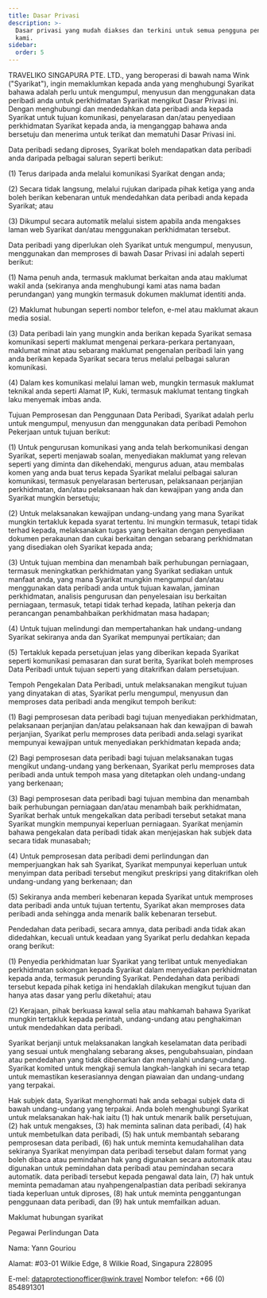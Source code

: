 ```yaml
---
title: Dasar Privasi
description: >-
  Dasar privasi yang mudah diakses dan terkini untuk semua pengguna pengembara
  kami.
sidebar:
  order: 5
---
```

TRAVELIKO SINGAPURA PTE. LTD., yang beroperasi di bawah nama Wink ("Syarikat"), ingin memaklumkan kepada anda yang menghubungi Syarikat bahawa adalah perlu untuk mengumpul, menyusun dan menggunakan data peribadi anda untuk perkhidmatan Syarikat mengikut Dasar Privasi ini. Dengan menghubungi dan mendedahkan data peribadi anda kepada Syarikat untuk tujuan komunikasi, penyelarasan dan/atau penyediaan perkhidmatan Syarikat kepada anda, ia menganggap bahawa anda bersetuju dan menerima untuk terikat dan mematuhi Dasar Privasi ini.

Data peribadi sedang diproses, Syarikat boleh mendapatkan data peribadi anda daripada pelbagai saluran seperti berikut:

(1) Terus daripada anda melalui komunikasi Syarikat dengan anda;

(2) Secara tidak langsung, melalui rujukan daripada pihak ketiga yang anda boleh berikan kebenaran untuk mendedahkan data peribadi anda kepada Syarikat; atau

(3) Dikumpul secara automatik melalui sistem apabila anda mengakses laman web Syarikat dan/atau menggunakan perkhidmatan tersebut.

Data peribadi yang diperlukan oleh Syarikat untuk mengumpul, menyusun, menggunakan dan memproses di bawah Dasar Privasi ini adalah seperti berikut:

(1) Nama penuh anda, termasuk maklumat berkaitan anda atau maklumat wakil anda (sekiranya anda menghubungi kami atas nama badan perundangan) yang mungkin termasuk dokumen maklumat identiti anda.

(2) Maklumat hubungan seperti nombor telefon, e-mel atau maklumat akaun media sosial.

(3) Data peribadi lain yang mungkin anda berikan kepada Syarikat semasa komunikasi seperti maklumat mengenai perkara-perkara pertanyaan, maklumat minat atau sebarang maklumat pengenalan peribadi lain yang anda berikan kepada Syarikat secara terus melalui pelbagai saluran komunikasi.

(4) Dalam kes komunikasi melalui laman web, mungkin termasuk maklumat teknikal anda seperti Alamat IP, Kuki, termasuk maklumat tentang tingkah laku menyemak imbas anda.

Tujuan Pemprosesan dan Penggunaan Data Peribadi, Syarikat adalah perlu untuk mengumpul, menyusun dan menggunakan data peribadi Pemohon Pekerjaan untuk tujuan berikut:

(1) Untuk pengurusan komunikasi yang anda telah berkomunikasi dengan Syarikat, seperti menjawab soalan, menyediakan maklumat yang relevan seperti yang diminta dan dikehendaki, mengurus aduan, atau membalas komen yang anda buat terus kepada Syarikat melalui pelbagai saluran komunikasi, termasuk penyelarasan berterusan, pelaksanaan perjanjian perkhidmatan, dan/atau pelaksanaan hak dan kewajipan yang anda dan Syarikat mungkin bersetuju;

(2) Untuk melaksanakan kewajipan undang-undang yang mana Syarikat mungkin tertakluk kepada syarat tertentu. Ini mungkin termasuk, tetapi tidak terhad kepada, melaksanakan tugas yang berkaitan dengan penyediaan dokumen perakaunan dan cukai berkaitan dengan sebarang perkhidmatan yang disediakan oleh Syarikat kepada anda;

(3) Untuk tujuan membina dan menambah baik perhubungan perniagaan, termasuk meningkatkan perkhidmatan yang Syarikat sediakan untuk manfaat anda, yang mana Syarikat mungkin mengumpul dan/atau menggunakan data peribadi anda untuk tujuan kawalan, jaminan perkhidmatan, analisis pengurusan dan penyelesaian isu berkaitan perniagaan, termasuk, tetapi tidak terhad kepada, latihan pekerja dan perancangan penambahbaikan perkhidmatan masa hadapan;

(4) Untuk tujuan melindungi dan mempertahankan hak undang-undang Syarikat sekiranya anda dan Syarikat mempunyai pertikaian; dan

(5) Tertakluk kepada persetujuan jelas yang diberikan kepada Syarikat seperti komunikasi pemasaran dan surat berita, Syarikat boleh memproses Data Peribadi untuk tujuan seperti yang ditakrifkan dalam persetujuan.

Tempoh Pengekalan Data Peribadi, untuk melaksanakan mengikut tujuan yang dinyatakan di atas, Syarikat perlu mengumpul, menyusun dan memproses data peribadi anda mengikut tempoh berikut:

(1) Bagi pemprosesan data peribadi bagi tujuan menyediakan perkhidmatan, pelaksanaan perjanjian dan/atau pelaksanaan hak dan kewajipan di bawah perjanjian, Syarikat perlu memproses data peribadi anda.selagi syarikat mempunyai kewajipan untuk menyediakan perkhidmatan kepada anda;

(2) Bagi pemprosesan data peribadi bagi tujuan melaksanakan tugas mengikut undang-undang yang berkenaan, Syarikat perlu memproses data peribadi anda untuk tempoh masa yang ditetapkan oleh undang-undang yang berkenaan;

(3) Bagi pemprosesan data peribadi bagi tujuan membina dan menambah baik perhubungan perniagaan dan/atau menambah baik perkhidmatan, Syarikat berhak untuk mengekalkan data peribadi tersebut setakat mana Syarikat mungkin mempunyai keperluan perniagaan. Syarikat menjamin bahawa pengekalan data peribadi tidak akan menjejaskan hak subjek data secara tidak munasabah;

(4) Untuk pemprosesan data peribadi demi perlindungan dan memperjuangkan hak sah Syarikat, Syarikat mempunyai keperluan untuk menyimpan data peribadi tersebut mengikut preskripsi yang ditakrifkan oleh undang-undang yang berkenaan; dan

(5) Sekiranya anda memberi kebenaran kepada Syarikat untuk memproses data peribadi anda untuk tujuan tertentu, Syarikat akan memproses data peribadi anda sehingga anda menarik balik kebenaran tersebut.

Pendedahan data peribadi, secara amnya, data peribadi anda tidak akan didedahkan, kecuali untuk keadaan yang Syarikat perlu dedahkan kepada orang berikut:

(1) Penyedia perkhidmatan luar Syarikat yang terlibat untuk menyediakan perkhidmatan sokongan kepada Syarikat dalam menyediakan perkhidmatan kepada anda, termasuk perunding Syarikat. Pendedahan data peribadi tersebut kepada pihak ketiga ini hendaklah dilakukan mengikut tujuan dan hanya atas dasar yang perlu diketahui; atau

(2) Kerajaan, pihak berkuasa kawal selia atau mahkamah bahawa Syarikat mungkin tertakluk kepada perintah, undang-undang atau penghakiman untuk mendedahkan data peribadi.

Syarikat berjanji untuk melaksanakan langkah keselamatan data peribadi yang sesuai untuk menghalang sebarang akses, pengubahsuaian, pindaan atau pendedahan yang tidak dibenarkan dan menyalahi undang-undang. Syarikat komited untuk mengkaji semula langkah-langkah ini secara tetap untuk memastikan keserasiannya dengan piawaian dan undang-undang yang terpakai.

Hak subjek data, Syarikat menghormati hak anda sebagai subjek data di bawah undang-undang yang terpakai. Anda boleh menghubungi Syarikat untuk melaksanakan hak-hak iaitu (1) hak untuk menarik balik persetujuan, (2) hak untuk mengakses, (3) hak meminta salinan data peribadi, (4) hak untuk membetulkan data peribadi, (5) hak untuk membantah sebarang pemprosesan data peribadi, (6) hak untuk meminta kemudahalihan data sekiranya Syarikat menyimpan data peribadi tersebut dalam format yang boleh dibaca atau pemindahan hak yang digunakan secara automatik atau digunakan untuk pemindahan data peribadi atau pemindahan secara automatik. data peribadi tersebut kepada pengawal data lain, (7) hak untuk meminta pemadaman atau nyahpengenalpastian data peribadi sekiranya tiada keperluan untuk diproses, (8) hak untuk meminta penggantungan penggunaan data peribadi, dan (9) hak untuk memfailkan aduan.

Maklumat hubungan syarikat

Pegawai Perlindungan Data

Nama: Yann Gouriou

Alamat: #03-01 Wilkie Edge, 8 Wilkie Road, Singapura 228095

E-mel: dataprotectionofficer@wink.travel
Nombor telefon: +66 (0) 854891301

